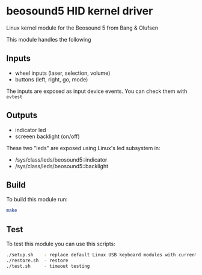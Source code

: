 # beosound5 HID kernel driver
Linux kernel module for the Beosound 5 from Bang & Olufsen

This module handles the following

## Inputs

- wheel inputs (laser, selection, volume)
- buttons (left, right, go, mode)

The inputs are exposed as input device events. You can check them with `evtest`

## Outputs

- indicator led
- screeen backlight (on/off)

These two "leds" are exposed using Linux's led subsystem in:

- /sys/class/leds/beosound5::indicator
- /sys/class/leds/beosound5::backlight

## Build

To build this module run:

```bash
make
```

## Test

To test this module you can use this scripts:

```bash
./setup.sh    - replace default Linux USB keyboard modules with current release
./restore.sh  - restore
./test.sh     - timeout testing
```
